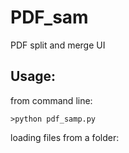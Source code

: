# PDF_sam
PDF split and merge UI

## Usage:
from command line:
```
>python pdf_samp.py
```

loading files from a folder:

[](samples/sample.PNG)